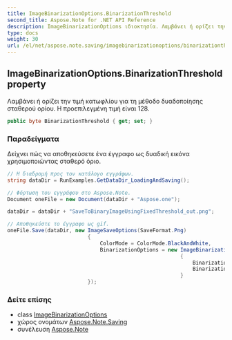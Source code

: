 ```yaml
---
title: ImageBinarizationOptions.BinarizationThreshold
second_title: Aspose.Note for .NET API Reference
description: ImageBinarizationOptions ιδιοκτησία. Λαμβάνει ή ορίζει την τιμή κατωφλίου για τη μέθοδο δυαδοποίησης σταθερού ορίου. Η προεπιλεγμένη τιμή είναι 128.
type: docs
weight: 30
url: /el/net/aspose.note.saving/imagebinarizationoptions/binarizationthreshold/
---
```

## ImageBinarizationOptions.BinarizationThreshold property

Λαμβάνει ή ορίζει την τιμή κατωφλίου για τη μέθοδο δυαδοποίησης σταθερού ορίου. Η προεπιλεγμένη τιμή είναι 128.

```csharp
public byte BinarizationThreshold { get; set; }
```

### Παραδείγματα

Δείχνει πώς να αποθηκεύσετε ένα έγγραφο ως δυαδική εικόνα χρησιμοποιώντας σταθερό όριο.

```csharp
// Η διαδρομή προς τον κατάλογο εγγράφων.
string dataDir = RunExamples.GetDataDir_LoadingAndSaving();

// Φόρτωση του εγγράφου στο Aspose.Note.
Document oneFile = new Document(dataDir + "Aspose.one");

dataDir = dataDir + "SaveToBinaryImageUsingFixedThreshold_out.png";

// Αποθηκεύστε το έγγραφο ως gif.
oneFile.Save(dataDir, new ImageSaveOptions(SaveFormat.Png)
                          {
                              ColorMode = ColorMode.BlackAndWhite,
                              BinarizationOptions = new ImageBinarizationOptions()
                                                        {
                                                            BinarizationMethod = BinarizationMethod.FixedThreshold,
                                                            BinarizationThreshold = 123
                                                        }
                          });
```

### Δείτε επίσης

* class [ImageBinarizationOptions](../)
* χώρος ονομάτων [Aspose.Note.Saving](../../imagebinarizationoptions/)
* συνέλευση [Aspose.Note](../../../)


